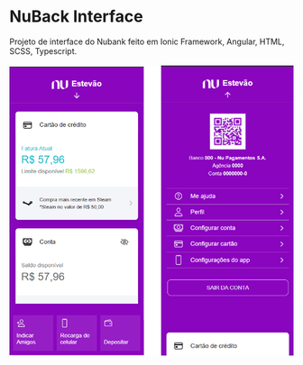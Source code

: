 # NuBack Interface
Projeto de interface do Nubank feito em Ionic Framework, Angular, HTML, SCSS, Typescript.
<br/>
<br/>
![Nuback](src/assets/app.png)
